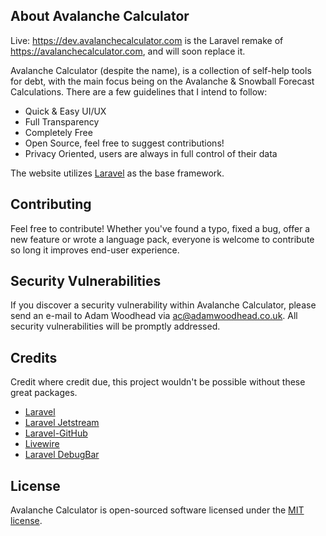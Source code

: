 ## About Avalanche Calculator

Live: https://dev.avalanchecalculator.com is the Laravel remake of https://avalanchecalculator.com, and will soon replace it.

Avalanche Calculator (despite the name), is a collection of self-help tools for debt, with the main focus being on the Avalanche & Snowball Forecast Calculations. There are a few guidelines that I intend to follow:

- Quick & Easy UI/UX
- Full Transparency
- Completely Free
- Open Source, feel free to suggest contributions!
- Privacy Oriented, users are always in full control of their data

The website utilizes [Laravel](https://laravel.com/) as the base framework.

## Contributing

Feel free to contribute! Whether you've found a typo, fixed a bug, offer a new feature or wrote a language pack, everyone is welcome to contribute so long it improves end-user experience.

## Security Vulnerabilities

If you discover a security vulnerability within Avalanche Calculator, please send an e-mail to Adam Woodhead via [ac@adamwoodhead.co.uk](mailto:ac@adamwoodhead.co.uk). All security vulnerabilities will be promptly addressed.

## Credits

Credit where credit due, this project wouldn't be possible without these great packages.

- [Laravel](https://laravel.com/)
- [Laravel Jetstream](https://jetstream.laravel.com/)
- [Laravel-GitHub](https://github.com/GrahamCampbell/Laravel-GitHub)
- [Livewire](https://github.com/livewire/livewire)
- [Laravel DebugBar](https://github.com/barryvdh/laravel-debugbar)

## License

Avalanche Calculator is open-sourced software licensed under the [MIT license](https://opensource.org/licenses/MIT).
